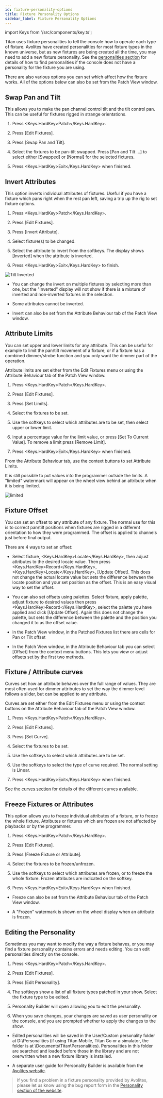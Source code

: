 ```yaml
---
id: fixture-personality-options
title: Fixture Personality Options
sidebar_label: Fixture Personality Options
---
```


import Keys from '/src/components/key.ts';

Titan uses fixture personalities to tell the console how to operate each
type of fixture. Avolites have created personalities for most fixture types in 
the known universe, but as new fixtures are being created all the time, you may
need to add a new fixture personality. 
See the [personalities section](../fixture-personalities.md) for details of how to
find personalities if the console does not have a personality for the fixture you are using.

There are also various options you can set which affect how the fixture works.
All of the options below can also be set from the Patch View window.

Swap Pan and Tilt
-----------------

This allows you to make the pan channel control tilt and the tilt
control pan. This can be useful for fixtures rigged in strange
orientations.

1. Press <Keys.HardKey>Patch</Keys.HardKey>.

2. Press \[Edit Fixtures\].

3. Press \[Swap Pan and Tilt\].

4. Select the fixtures to be pan-tilt swapped. Press \[Pan and Tilt
...\] to select either \[Swapped\] or \[Normal\] for the selected
fixtures.

5. Press <Keys.HardKey>Exit</Keys.HardKey> when finished.

Invert Attributes
-----------------

This option inverts individual attributes of fixtures. Useful if you
have a fixture which pans right when the rest pan left, saving a trip up
the rig to set fixture options.

1. Press <Keys.HardKey>Patch</Keys.HardKey>.

2. Press \[Edit Fixtures\].

3. Press \[Invert Attribute\].

4. Select fixture(s) to be changed.

5. Select the attribute to invert from the softkeys. The display shows
\[Inverted\] when the attribute is inverted.

6. Press <Keys.HardKey>Exit</Keys.HardKey> to finish.

![Tilt Inverted](/docs/images/Tilt-Inverted.png)

-   You can change the invert on multiple fixtures by selecting more
    than one, but the "Inverted" display will not show if there is a
    mixture of inverted and non-inverted fixtures in the selection.

-   Some attributes cannot be inverted.

-   Invert can also be set from the Attribute Behaviour tab of the Patch
    View window.

Attribute Limits
----------------

You can set upper and lower limits for any attribute. This can be useful
for example to limit the pan/tilt movement of a fixture, or if a fixture
has a combined dimmer/strobe function and you only want the dimmer part
of the operation.

Attribute limits are set either from the Edit Fixtures menu or using the
Attribute Behaviour tab of the Patch View window.

1. Press <Keys.HardKey>Patch</Keys.HardKey>.

2. Press \[Edit Fixtures\].

3. Press \[Set Limits\].

4. Select the fixtures to be set.

5. Use the softkeys to select which attributes are to be set, then
select upper or lower limit.

6. Input a percentage value for the limit value, or press \[Set To
Current Value\]. To remove a limit press \[Remove Limit\].

7. Press <Keys.HardKey>Exit</Keys.HardKey> when finished.

From the Attribute Behaviour tab, use the context buttons to set
Attribute Limits.

It is still possible to put values into the programmer outside the
limits. A "limited" watermark will appear on the wheel view behind an
attribute when it is being limited.

![limited](/docs/images/Limited-Dimmer.png)

Fixture Offset
--------------

You can set an offset to any attribute of any fixture. The normal use
for this is to correct pan/tilt positions when fixtures are rigged in a
different orientation to how they were programmed. The offset is applied
to channels just before final output.

There are 4 ways to set an offset:

-   Select fixture, <Keys.HardKey>Locate</Keys.HardKey>, then adjust attributes to the desired
    locate value. Then press <Keys.HardKey>Record</Keys.HardKey>, <Keys.HardKey>Locate</Keys.HardKey>, \[Update Offset\].
    This does not change the actual locate value but sets the difference
    between the locate position and your set position as the offset.
    This is an easy visual way to set the offset.

-   You can also set offsets using palettes. Select fixture, apply
    palette, adjust fixture to desired values then press <Keys.HardKey>Record</Keys.HardKey>,
    select the palette you have applied and click \[Update Offset\]. 
    Again this does not change the palette, but sets the difference 
    between the palette and the position you changed it to as the 
    offset value.

-   In the Patch View window, in the Patched Fixtures list there are
    cells for Pan or Tilt offset

-   In the Patch View window, in the Attribute Behaviour tab you can
    select \[Offset\] from the context menu buttons. This lets you view
    or adjust offsets set by the first two methods.

Fixture / Attribute curves
--------------------------

Curves set how an attribute behaves over the full range of values. They
are most often used for dimmer attributes to set the way the dimmer
level follows a slider, but can be applied to any attribute.

Curves are set either from the Edit Fixtures menu or using the context
buttons on the Attribute Behaviour tab of the Patch View window.

1. Press <Keys.HardKey>Patch</Keys.HardKey>.

2. Press \[Edit Fixtures\].

3. Press \[Set Curve\].

4. Select the fixtures to be set.

5. Use the softkeys to select which attributes are to be set.

6. Use the softkeys to select the type of curve required. The normal
setting is Linear.

7. Press <Keys.HardKey>Exit</Keys.HardKey> when finished.

See the [curves section](../system-settings/curves.md) for details of the different curves
available.

Freeze Fixtures or Attributes
-----------------------------

This option allows you to freeze individual attributes of a fixture, or
to freeze the whole fixture. Attributes or fixtures which are frozen are
not affected by playbacks or by the programmer.

1. Press <Keys.HardKey>Patch</Keys.HardKey>.

2. Press \[Edit Fixtures\].

3. Press \[Freeze Fixture or Attribute\].

4. Select the fixtures to be frozen/unfrozen.

5. Use the softkeys to select which attributes are frozen, or to freeze
the whole fixture. Frozen attributes are indicated on the softkey.

6. Press <Keys.HardKey>Exit</Keys.HardKey> when finished.

-   Freeze can also be set from the Attribute Behaviour tab of the Patch
    View window.

-   A "Frozen" watermark is shown on the wheel display when an attribute
    is frozen.

Editing the Personality
-----------------------

Sometimes you may want to modify the way a fixture behaves, or you may
find a fixture personality contains errors and needs editing. You can
edit personalities directly on the console.

1. Press <Keys.HardKey>Patch</Keys.HardKey>.

2. Press \[Edit Fixtures\].

3. Press \[Edit Personality\].

4. The softkeys show a list of all fixture types patched in your show.
Select the fixture type to be edited.

5. Personality Builder will open allowing you to edit the personality.

6. When you save changes, your changes are saved as user personality 
   on the console, and you are prompted whether to apply the changes 
   to the show.

-   Edited personalities will be saved in the User/Custom personality
    folder at D:\\Personalities (if using Titan Mobile, Titan Go or a
    simulator, the folder is at \\Documents\\Titan\\Personalities).
    Personalities in this folder are searched and loaded before those in
    the library and are not overwritten when a new fixture library is
    installed.

-   A separate user guide for Personality Builder is available from the
    [Avolites website](https://www.avolites.com).

> If you find a problem in a fixture personality provided by Avolites, please let us know using the bug report form in the [Personality section of the website](https://personalities.avolites.com/).
